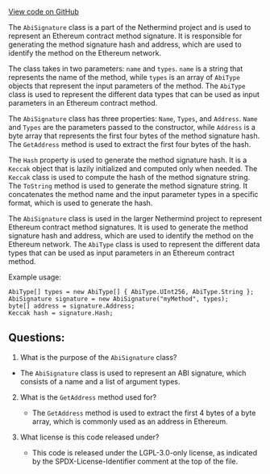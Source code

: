 [View code on GitHub](https://github.com/NethermindEth/nethermind/src/Nethermind/Nethermind.Abi/AbiSignature.cs)

The `AbiSignature` class is a part of the Nethermind project and is used to represent an Ethereum contract method signature. It is responsible for generating the method signature hash and address, which are used to identify the method on the Ethereum network. 

The class takes in two parameters: `name` and `types`. `name` is a string that represents the name of the method, while `types` is an array of `AbiType` objects that represent the input parameters of the method. The `AbiType` class is used to represent the different data types that can be used as input parameters in an Ethereum contract method. 

The `AbiSignature` class has three properties: `Name`, `Types`, and `Address`. `Name` and `Types` are the parameters passed to the constructor, while `Address` is a byte array that represents the first four bytes of the method signature hash. The `GetAddress` method is used to extract the first four bytes of the hash. 

The `Hash` property is used to generate the method signature hash. It is a `Keccak` object that is lazily initialized and computed only when needed. The `Keccak` class is used to compute the hash of the method signature string. The `ToString` method is used to generate the method signature string. It concatenates the method name and the input parameter types in a specific format, which is used to generate the hash. 

The `AbiSignature` class is used in the larger Nethermind project to represent Ethereum contract method signatures. It is used to generate the method signature hash and address, which are used to identify the method on the Ethereum network. The `AbiType` class is used to represent the different data types that can be used as input parameters in an Ethereum contract method. 

Example usage:

```
AbiType[] types = new AbiType[] { AbiType.UInt256, AbiType.String };
AbiSignature signature = new AbiSignature("myMethod", types);
byte[] address = signature.Address;
Keccak hash = signature.Hash;
```
## Questions: 
 1. What is the purpose of the `AbiSignature` class?
   - The `AbiSignature` class is used to represent an ABI signature, which consists of a name and a list of argument types.

2. What is the `GetAddress` method used for?
   - The `GetAddress` method is used to extract the first 4 bytes of a byte array, which is commonly used as an address in Ethereum.

3. What license is this code released under?
   - This code is released under the LGPL-3.0-only license, as indicated by the SPDX-License-Identifier comment at the top of the file.